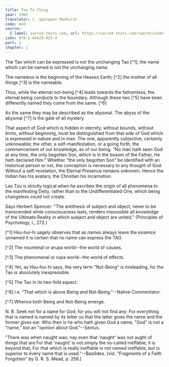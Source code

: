 ```yaml
---
title: Tao Te Ching
year: 1905
translator: C. Spurgeon Medhurst
code: med
source:
  { label: sacred-texts.com, url: https://sacred-texts.com/tao/mt/index.htm }
isbn: 978-1-64429-025-4
part: 1
chapter: 1
---
```


The Tao which can be expressed is not the unchanging Tao [^1]; the name which can be named is not the unchanging name.

The nameless is the beginning of the Heaven Earth; [^2] the mother of all things [^3] is the nameable.

Thus, while the eternal not-being [^4] leads towards the fathomless, the eternal being conducts to the boundary. Although these two [^5] have been differently named they come from the same. [^6]

As the same they may be described as the abysmal. The abyss of the abysmal [^7] is the gate of all mystery.

That aspect of God which is hidden in eternity, without bounds, without limits, without beginning, must be distinguished from that side of God which is expressed in nature and in man. The one, apparently subjective, certainly unknowable; the other, a self-manifestation, or a going forth, the commencement of our knowledge, as of our being. "No man hath seen God at any time, the only begotten Son, which is in the bosom of the Father, He hath declared Him." Whether "the only begotten Son" be identified with an historical person or not, the conception is necessary to any thought of God. Without a self-revelation, the Eternal Presence remains unknown. Hence the Indian has his avatars, the Christian his incarnation.

Lao Tzu is strictly logical when he ascribes the origin of all phenomena to the manifesting Deity, rather than to the Undifferentiated One, which being changeless could not create.

Says Herbert Spencer: "The antithesis of subject and object, never to be transcended while consciousness lasts, renders impossible all knowledge of the Ultimate Reality in which subject and object are united." (Principles of Psychology, i., 272.)

[^1] Hsu-hui-hi sagely observes that as names always leave the essence unnamed it is certain that no name can express the TAO.

[^2] The noumenal or arupa world--the world of causes.

[^3] The phenomenal or rupa world--the world of effects.

[^4] Yet, as Hsu-hui-hi says, the very term "Not-Being" is misleading, for the Tao is absolutely inexpressible.

[^5] The Tao in its two-fold aspect.

[^6] i.e. "That which is above Being and Not-Being."--Native Commentator.

[^7] Whence both Being and Not-Being emerge.

N. B. Seek not for a name for God; for you will not find any: For everything that is named is named by its letter so that the latter gives the name and the former gives ear. Who then is he who hath given God a name, "God" is not a "name," but an "opinion about God."--Sextus.

"There was when naught was; nay even that 'naught' was not aught of things that are For that 'naught' is not simply the so-called ineffable; it is beyond that, For that which is really ineffable is not named ineffable, but is superior to every name that is used."--Basilides. (vid. "Fragments of a Faith Forgotten" by G. R. S. Mead, p. 256.)
